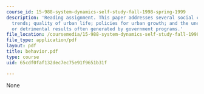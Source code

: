 ```yaml
---
course_id: 15-988-system-dynamics-self-study-fall-1998-spring-1999
description: 'Reading assignment. This paper addresses several social concerns: population
  trends; quality of urban life; policies for urban growth; and the unexpected, ineffective,
  or detrimental results often generated by government programs.'
file_location: /coursemedia/15-988-system-dynamics-self-study-fall-1998-spring-1999/65cdf0faf132dec7ec75e91f9651b31f_behavior.pdf
file_type: application/pdf
layout: pdf
title: behavior.pdf
type: course
uid: 65cdf0faf132dec7ec75e91f9651b31f

---
```

None